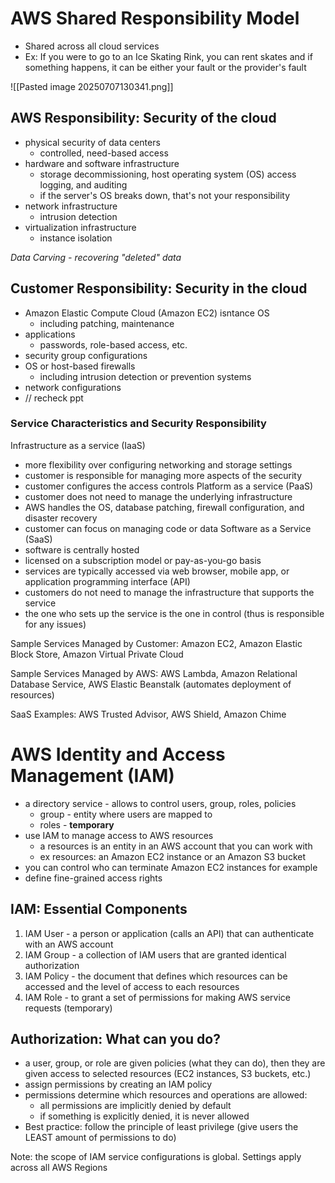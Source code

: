 # AWS Shared Responsibility Model
- Shared across all cloud services
- Ex: If you were to go to an Ice Skating Rink, you can rent skates and if something happens, it can be either your fault or the provider's fault

![[Pasted image 20250707130341.png]]

## AWS Responsibility: Security of the cloud
- physical security of data centers
	- controlled, need-based access
- hardware and software infrastructure
	- storage decommissioning, host operating system (OS) access logging, and auditing
	- if the server's OS breaks down, that's not your responsibility
- network infrastructure
	- intrusion detection
- virtualization infrastructure
	- instance isolation

*Data Carving - recovering "deleted" data*

## Customer Responsibility: Security in the cloud
- Amazon Elastic Compute Cloud (Amazon EC2) isntance OS
	- including patching, maintenance
- applications
	- passwords, role-based access, etc.
- security group configurations
- OS or host-based firewalls
	- including intrusion detection or prevention systems
- network configurations
- // recheck ppt

### Service Characteristics and Security Responsibility
Infrastructure as a service (IaaS)
- more flexibility over configuring networking and storage settings
- customer is responsible for managing more aspects of the security
- customer configures the access controls
Platform as a service (PaaS)
- customer does not need to manage the underlying infrastructure
- AWS handles the OS, database patching, firewall configuration, and disaster recovery
- customer can focus on managing code or data
Software as a Service (SaaS)
- software is centrally hosted
- licensed on a subscription model or pay-as-you-go basis
- services are typically accessed via web browser, mobile app, or application programming interface (API)
- customers do not need to manage the infrastructure that supports the service
- the one who sets up the service is the one in control (thus is responsible for any issues)

Sample Services Managed by Customer:
Amazon EC2, Amazon Elastic Block Store, Amazon Virtual Private Cloud

Sample Services Managed by AWS:
AWS Lambda, Amazon Relational Database Service, AWS Elastic Beanstalk (automates deployment of resources)

SaaS Examples:
AWS Trusted Advisor, AWS Shield, Amazon Chime

# AWS Identity and Access Management (IAM)
- a directory service - allows to control users, group, roles, policies
	- group - entity where users are mapped to
	- roles - **temporary**
- use IAM to manage access to AWS resources
	- a resources is an entity in an AWS account that you can work with
	- ex resources: an Amazon EC2 instance or an Amazon S3 bucket
- you can control who can terminate Amazon EC2 instances for example
- define fine-grained access rights

## IAM: Essential Components
1. IAM User - a person or application (calls an API) that can authenticate with an AWS account
2. IAM Group - a collection of IAM users that are granted identical authorization
3. IAM Policy - the document that defines which resources can be accessed and the level of access to each resources
4. IAM Role - to grant a set of permissions for making AWS service requests (temporary)

## Authorization: What can you do?
- a user, group, or role are given policies (what they can do), then they are given access to selected resources (EC2 instances, S3 buckets, etc.)
- assign permissions by creating an IAM policy
- permissions determine which resources and operations are allowed:
	- all permissions are implicitly denied by default
	- if something is explicitly denied, it is never allowed
- Best practice: follow the principle of least privilege (give users the LEAST amount of permissions to do)

Note: the scope of IAM service configurations is global. Settings apply across all AWS Regions